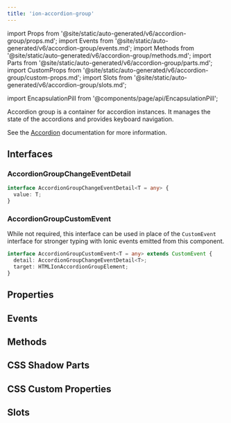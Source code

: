 ```yaml
---
title: 'ion-accordion-group'
---
```


import Props from '@site/static/auto-generated/v6/accordion-group/props.md';
import Events from '@site/static/auto-generated/v6/accordion-group/events.md';
import Methods from '@site/static/auto-generated/v6/accordion-group/methods.md';
import Parts from '@site/static/auto-generated/v6/accordion-group/parts.md';
import CustomProps from '@site/static/auto-generated/v6/accordion-group/custom-props.md';
import Slots from '@site/static/auto-generated/v6/accordion-group/slots.md';

import EncapsulationPill from '@components/page/api/EncapsulationPill';

<EncapsulationPill type="shadow" />

Accordion group is a container for accordion instances. It manages the state of the accordions and provides keyboard navigation.

See the [Accordion](./accordion) documentation for more information.

## Interfaces

### AccordionGroupChangeEventDetail

```typescript
interface AccordionGroupChangeEventDetail<T = any> {
  value: T;
}
```

### AccordionGroupCustomEvent

While not required, this interface can be used in place of the `CustomEvent` interface for stronger typing with Ionic events emitted from this component.

```typescript
interface AccordionGroupCustomEvent<T = any> extends CustomEvent {
  detail: AccordionGroupChangeEventDetail<T>;
  target: HTMLIonAccordionGroupElement;
}
```

## Properties

<Props />

## Events

<Events />

## Methods

<Methods />

## CSS Shadow Parts

<Parts />

## CSS Custom Properties

<CustomProps />

## Slots

<Slots />
